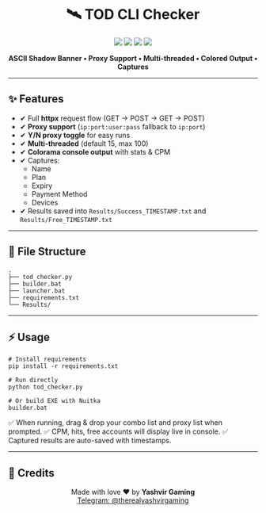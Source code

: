 <h1 align="center">🛰️ TOD CLI Checker</h1>

<p align="center">
  <img src="https://img.shields.io/badge/Python-3.10%2B-blue?style=for-the-badge">
  <img src="https://img.shields.io/badge/Build-Nuitka-orange?style=for-the-badge">
  <img src="https://img.shields.io/badge/UI-CLI%20Checker-success?style=for-the-badge">
  <img src="https://img.shields.io/badge/Made%20with%20♥-Yashvir%20Gaming-critical?style=for-the-badge">
</p>

<p align="center"><b>
ASCII Shadow Banner • Proxy Support • Multi-threaded • Colored Output • Captures
</b></p>

<hr>

<h2>✨ Features</h2>
<ul>
  <li>✔ Full <b>httpx</b> request flow (GET → POST → GET → POST)</li>
  <li>✔ <b>Proxy support</b> (<code>ip:port:user:pass</code> fallback to <code>ip:port</code>)</li>
  <li>✔ <b>Y/N proxy toggle</b> for easy runs</li>
  <li>✔ <b>Multi-threaded</b> (default 15, max 100)</li>
  <li>✔ <b>Colorama console output</b> with stats &amp; CPM</li>
  <li>✔ Captures:
    <ul>
      <li>Name</li>
      <li>Plan</li>
      <li>Expiry</li>
      <li>Payment Method</li>
      <li>Devices</li>
    </ul>
  </li>
  <li>✔ Results saved into <code>Results/Success_TIMESTAMP.txt</code> and <code>Results/Free_TIMESTAMP.txt</code></li>
</ul>

<hr>

<h2>📂 File Structure</h2>
<pre><code>.
├── tod_checker.py
├── builder.bat
├── launcher.bat
├── requirements.txt
└── Results/
</code></pre>

<hr>

<h2>⚡ Usage</h2>

<pre><code># Install requirements
pip install -r requirements.txt

# Run directly
python tod_checker.py

# Or build EXE with Nuitka
builder.bat
</code></pre>

<p>
  ✅ When running, drag &amp; drop your combo list and proxy list when prompted.  
  ✅ CPM, hits, free accounts will display live in console.  
  ✅ Captured results are auto-saved with timestamps.
</p>

<hr>

<h2>📜 Credits</h2>
<p align="center">
Made with love ♥ by <b>Yashvir Gaming</b><br>
<a href="https://t.me/therealyashvirgaming">Telegram: @therealyashvirgaming</a>
</p>
